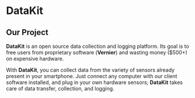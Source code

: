 
# DataKit

## Our Project

**DataKit** is an open source data collection and logging platform. Its goal is to free users from proprietary software (**Vernier**) and wasting money ($500+) on expensive hardware.

With **DataKit**, you can collect data from the variety of sensors already present in your smartphone. Just connect any computer with our client software installed, and plug in your own hardware sensors; **DataKit** takes care of data transfer, collection, and logging.
